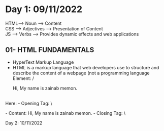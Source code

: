 # Day 1: 09/11/2022
HTML--> Noun --> Content <br>
CSS --> Adjectives --> Presentation of Content <br>
JS  --> Verbs --> Provides dynamic effects and web applications <br>
## 01- HTML FUNDAMENTALS
- HyperText Markup Language
- HTML is a markup language that web developers use to structure and describe the content of a webpage (not a programming language
Element: /<p>Hi, My name is zainab memon.</p> 
<br>
Here: 
	- Opening Tag: \<p>
	- Content: Hi, My name is zainab memon.
	- Closing Tag: \</p>


Day 2: 10/11/2022
